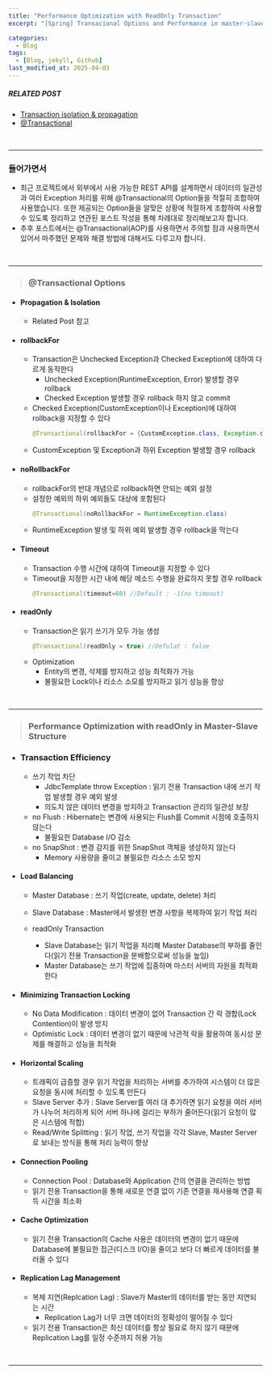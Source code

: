 ```yaml
---
title: "Performance Optimization with ReadOnly Transaction"
excerpt: "[Spring] Transacional Options and Performance in master-slave structure"

categories:
  - Blog
tags:
  - [Blog, jekyll, Github]
last_modified_at: 2025-04-03
---
```


##### RELATED POST
- [Transaction isolation & propagation](blog/Spring-isolationLevel/)
- [@Transactional](blog/Spring-@Transactional_/)

<br />

---

### 들어가면서
  - 최근 프로젝트에서 외부에서 사용 가능한 REST API를 설계하면서 데이터의 일관성과 여러 Exception 처리를 위해 @Transactional의 Option들을 적절히 조합하여 사용했습니다. 또한 제공되는 Option들을 알맞은 상황에 적절하게 조합하여 사용할 수 있도록 정리하고 연관된 포스트 작성을 통해 차례대로 정리해보고자 합니다.
  - 추후 포스트에서는 @Transactional(AOP)를 사용하면서 주의할 점과 사용하면서 있어서 마주했던 문제와 해결 방법에 대해서도 다루고자 합니다.

<br />

---
> ### @Transactional Options

  - #### Propagation & Isolation
    - Related Post 참고

  - #### rollbackFor

    - Transaction은 Unchecked Exception과 Checked Exception에 대하여 다르게 동작한다 
      - Unchecked Exception(RuntimeException, Error) 발생할 경우 rollback
      - Checked Exception 발생할 경우 rollback 하지 않고 commit
    - Checked Exception(CustomException이나 Exception)에 대하여 rollback을 지정할 수 있다
      ```java
      @Transactional(rollbackFor = {CustomException.class, Exception.class})
      ```
    - CustomException 및 Exception과 하위 Exception 발생할 경우 rollback


  - #### noRollbackFor
  
    - rollbackFor의 반대 개념으로 rollback하면 안되는 예외 설정
    - 설정한 예외의 하위 예외들도 대상에 포함된다
      ```java
      @Transactional(noRollbackFor = RuntimeException.class)
      ```
    - RuntimeException 발생 및 하위 예외 발생할 경우 rollback을 막는다

  - #### Timeout

    - Transaction 수행 시간에 대하여 Timeout을 지정할 수 있다
    - Timeout을 지정한 시간 내에 해당 메소드 수행을 완료하지 못할 경우 rollback
      ```java
      @Transactional(timeout=60) //Default : -1(no timeout)
      ```

  - #### readOnly

    - Transaction은 읽기 쓰기가 모두 가능 생성
      ```java
      @Transactional(readOnly = true) //Defulat : false
      ```
    - Optimization
      - Entity의 변경, 삭제를 방지하고 성능 최적화가 가능
      - 불필요한 Lock이나 리소스 소모를 방지하고 읽기 성능을 향상
 
<br />

---
> ### Performance Optimization with readOnly in Master-Slave Structure

  - ### Transaction Efficiency
    
    - 쓰기 작업 차단
      - JdbcTemplate throw Exception : 읽기 전용 Transaction 내에 쓰기 작업 발생할 경우 예외 발생
      - 의도치 않은 데이터 변경을 방지하고 Transaction 관리의 일관성 보장
    - no Flush : Hibernate는 변경에 사용되는 Flush를 Commit 시점에 호출하지 않는다
      - 불필요한 Database I/O 감소
    - no SnapShot : 변경 감지를 위한 SnapShot 객체을 생성하지 않는다
      - Memory 사용량을 줄이고 불필요한 리소스 소모 방지

  - #### Load Balancing
    - Master Database : 쓰기 작업(create, update, delete) 처리
    - Slave Database : Master에서 발생한 변경 사항을 복제하여 읽기 작업 처리

    - readOnly Transaction
      - Slave Database는 읽기 작업을 처리해 Master Database의 부하를 줄인다(읽기 전용 Transaction을 분배함으로써 성능을 높임)
      - Master Database는 쓰기 작업에 집중하며 마스터 서버의 자원을 최적화한다

  - #### Minimizing Transaction Locking
    - No Data Modification : 데이터 변경이 없어 Transaction 간 락 경합(Lock Contention)이 발생 방지
    - Optimistic Lock : 데이터 변경이 없기 때문에 낙관적 락을 활용하여 동시성 문제를 해결하고 성능을 최적화

  - #### Horizontal Scaling

    - 트래픽이 급증할 경우 읽기 작업을 처리하는 서버를 추가하여 시스템이 더 많은 요청을 동시에 처리할 수 있도록 만든다
    - Slave Server 추가 : Slave Server를 여러 대 추가하면 읽기 요청을 여러 서버가 나누어 처리하게 되어 서버 하나에 걸리는 부하가 줄어든다(읽기 요청이 많은 시스템에 적합)
    - Read/Write Splitting : 읽기 작업, 쓰기 작업을 각각 Slave, Master Server로 보내는 방식을 통해 처리 능력이 향상

  - #### Connection Pooling

    - Connection Pool : Database와 Application 간의 연결을 관리하는 방법
    - 읽기 전용 Transaction을 통해 새로운 연결 없이 기존 연결을 재사용해 연결 획득 시간을 최소화

  - #### Cache Optimization

    - 읽기 전용 Transaction의 Cache 사용은 데이터의 변경이 없기 때문에 Database에 불필요한 접근(디스크 I/O)을 줄이고 보다 더 빠르게 데이터를 불러올 수 있다

  - #### Replication Lag Management

    - 복제 지연(Replcation Lag) : Slave가 Master의 데이터를 받는 동안 지연되는 시간
      - Replication Lag가 너무 크면 데이터의 정확성이 떨어질 수 있다
    - 읽기 전용 Transaction은 최신 데이터를 항상 필요로 하지 않기 때문에 Replication Lag를 일정 수준까지 허용 가능

<br />

---
